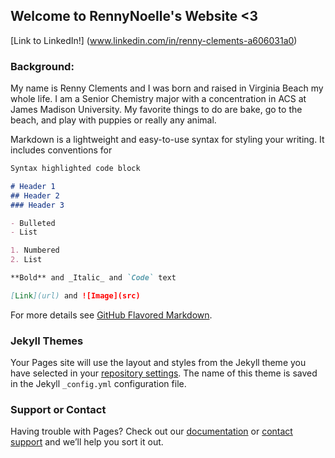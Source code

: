 ## Welcome to RennyNoelle's Website <3

[Link to LinkedIn!] (www.linkedin.com/in/renny-clements-a606031a0) 


### Background:
My name is Renny Clements and I was born and raised in Virginia Beach my whole life. I am a Senior Chemistry major with a concentration in ACS at James Madison University. My favorite things to do are bake, go to the beach, and play with puppies or really any animal.

Markdown is a lightweight and easy-to-use syntax for styling your writing. It includes conventions for

```markdown
Syntax highlighted code block

# Header 1
## Header 2
### Header 3

- Bulleted
- List

1. Numbered
2. List

**Bold** and _Italic_ and `Code` text

[Link](url) and ![Image](src)
```

For more details see [GitHub Flavored Markdown](https://guides.github.com/features/mastering-markdown/).

### Jekyll Themes

Your Pages site will use the layout and styles from the Jekyll theme you have selected in your [repository settings](https://github.com/RennyNoelle/rennynoelle.github.io/settings). The name of this theme is saved in the Jekyll `_config.yml` configuration file.

### Support or Contact

Having trouble with Pages? Check out our [documentation](https://docs.github.com/categories/github-pages-basics/) or [contact support](https://support.github.com/contact) and we’ll help you sort it out.
